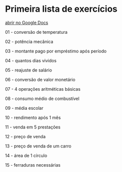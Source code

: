 # Primeira lista de exercícios

[abrir no Google Docs](https://docs.google.com/document/d/1NCPyYu-0TJx-x-m_enyc2yiP1RtOCq_-TSypm4qaJH4/view)

01 - conversão de temperatura

02 - potência mecânica

03 - montante pago por empréstimo após período

04 - quantos dias vividos

05 - reajuste de salário

06 - conversão de valor monetário

07 - 4 operações aritméticas básicas

08 - consumo médio de combustível

09 - média escolar

10 - rendimento após 1 mês

11 - venda em 5 prestações

12 - preço de venda

13 - preço de venda de um carro

14 - área de 1 círculo

15 - ferraduras necessárias
